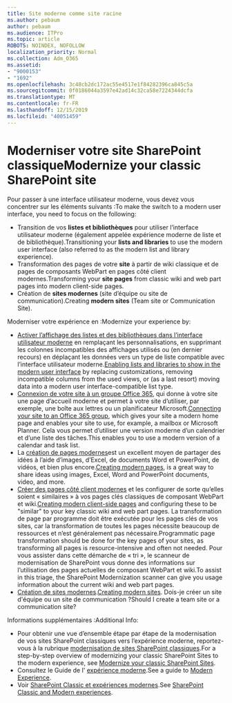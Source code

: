 ```yaml
---
title: Site moderne comme site racine
ms.author: pebaum
author: pebaum
ms.audience: ITPro
ms.topic: article
ROBOTS: NOINDEX, NOFOLLOW
localization_priority: Normal
ms.collection: Adm_O365
ms.assetid:
- "9000153"
- "1692"
ms.openlocfilehash: 3c48cb2dc172ac55e4517e1f84282396ca845c5a
ms.sourcegitcommit: 0f0186044a3597e42ad14c32ca58e7224344dcfa
ms.translationtype: MT
ms.contentlocale: fr-FR
ms.lasthandoff: 12/15/2019
ms.locfileid: "40051459"
---
```

# <a name="modernize-your-classic-sharepoint-site"></a><span data-ttu-id="1ed85-102">Moderniser votre site SharePoint classique</span><span class="sxs-lookup"><span data-stu-id="1ed85-102">Modernize your classic SharePoint site</span></span>

<span data-ttu-id="1ed85-103">Pour passer à une interface utilisateur moderne, vous devez vous concentrer sur les éléments suivants :</span><span class="sxs-lookup"><span data-stu-id="1ed85-103">To make the switch to a modern user interface, you need to focus on the following:</span></span>

- <span data-ttu-id="1ed85-104">Transition de vos **listes et bibliothèques** pour utiliser l’interface utilisateur moderne (également appelée expérience moderne de liste et de bibliothèque).</span><span class="sxs-lookup"><span data-stu-id="1ed85-104">Transitioning your **lists and libraries** to use the modern user interface (also referred to as the modern list and library experience).</span></span>
- <span data-ttu-id="1ed85-105">Transformation des pages de votre **site** à partir de wiki classique et de pages de composants WebPart en pages côté client modernes.</span><span class="sxs-lookup"><span data-stu-id="1ed85-105">Transforming your **site pages** from classic wiki and web part pages into modern client-side pages.</span></span>
- <span data-ttu-id="1ed85-106">Création de **sites modernes** (site d’équipe ou site de communication).</span><span class="sxs-lookup"><span data-stu-id="1ed85-106">Creating **modern sites** (Team site or Communication Site).</span></span>

<span data-ttu-id="1ed85-107">Moderniser votre expérience en :</span><span class="sxs-lookup"><span data-stu-id="1ed85-107">Modernize your experience by:</span></span>
- <span data-ttu-id="1ed85-108">[Activer l’affichage des listes et des bibliothèques dans l’interface utilisateur moderne](https://docs.microsoft.com/sharepoint/dev/transform/modernize-userinterface-lists-and-libraries) en remplaçant les personnalisations, en supprimant les colonnes incompatibles des affichages utilisés ou (en dernier recours) en déplaçant les données vers un type de liste compatible avec l’interface utilisateur moderne.</span><span class="sxs-lookup"><span data-stu-id="1ed85-108">[Enabling lists and libraries to show in the modern user interface](https://docs.microsoft.com/sharepoint/dev/transform/modernize-userinterface-lists-and-libraries) by replacing customizations, removing incompatible columns from the used views, or (as a last resort) moving data into a modern user interface-compatible list type.</span></span>
- <span data-ttu-id="1ed85-109">[Connexion de votre site à un groupe Office 365](https://docs.microsoft.com/sharepoint/dev/transform/modernize-connect-to-office365-group), qui donne à votre site une page d’accueil moderne et permet à votre site d’utiliser, par exemple, une boîte aux lettres ou un planificateur Microsoft.</span><span class="sxs-lookup"><span data-stu-id="1ed85-109">[Connecting your site to an Office 365 group](https://docs.microsoft.com/sharepoint/dev/transform/modernize-connect-to-office365-group), which gives your site a modern home page and enables your site to use, for example, a mailbox or Microsoft Planner.</span></span> <span data-ttu-id="1ed85-110">Cela vous permet d’utiliser une version moderne d’un calendrier et d’une liste des tâches.</span><span class="sxs-lookup"><span data-stu-id="1ed85-110">This enables you to use a modern version of a calendar and task list.</span></span>
- <span data-ttu-id="1ed85-111">La [création de pages modernes](https://support.office.com/article/create-and-use-modern-pages-on-a-sharepoint-site-b3d46deb-27a6-4b1e-87b8-df851e503dec)est un excellent moyen de partager des idées à l’aide d’images, d’Excel, de documents Word et PowerPoint, de vidéos, et bien plus encore.</span><span class="sxs-lookup"><span data-stu-id="1ed85-111">[Creating modern pages](https://support.office.com/article/create-and-use-modern-pages-on-a-sharepoint-site-b3d46deb-27a6-4b1e-87b8-df851e503dec), is a great way to share ideas using images, Excel, Word and PowerPoint documents, video, and more.</span></span>
- <span data-ttu-id="1ed85-112">[Créer des pages côté client modernes](https://docs.microsoft.com/sharepoint/dev/transform/modernize-userinterface-site-pages) et les configurer de sorte qu’elles soient « similaires » à vos pages clés classiques de composant WebPart et wiki.</span><span class="sxs-lookup"><span data-stu-id="1ed85-112">[Creating modern client-side pages](https://docs.microsoft.com/sharepoint/dev/transform/modernize-userinterface-site-pages) and configuring these to be "similar" to your key classic wiki and web part pages.</span></span> <span data-ttu-id="1ed85-113">La transformation de page par programme doit être exécutée pour les pages clés de vos sites, car la transformation de toutes les pages nécessite beaucoup de ressources et n’est généralement pas nécessaire.</span><span class="sxs-lookup"><span data-stu-id="1ed85-113">Programmatic page transformation should be done for the key pages of your sites, as transforming all pages is resource-intensive and often not needed.</span></span> <span data-ttu-id="1ed85-114">Pour vous assister dans cette démarche de « tri », le scanneur de modernisation de SharePoint vous donne des informations sur l’utilisation des pages actuelles de composant WebPart et wiki.</span><span class="sxs-lookup"><span data-stu-id="1ed85-114">To assist in this triage, the SharePoint Modernization scanner can give you usage information about the current wiki and web part pages.</span></span>
- <span data-ttu-id="1ed85-115">[Création de sites modernes](https://support.office.com/article/create-a-team-site-in-sharepoint-ef10c1e7-15f3-42a3-98aa-b5972711777d).</span><span class="sxs-lookup"><span data-stu-id="1ed85-115">[Creating modern sites](https://support.office.com/article/create-a-team-site-in-sharepoint-ef10c1e7-15f3-42a3-98aa-b5972711777d).</span></span> <span data-ttu-id="1ed85-116">Dois-je créer un site d'équipe ou un site de communication ?</span><span class="sxs-lookup"><span data-stu-id="1ed85-116">Should I create a team site or a communication site?</span></span>

<span data-ttu-id="1ed85-117">Informations supplémentaires :</span><span class="sxs-lookup"><span data-stu-id="1ed85-117">Additional Info:</span></span> 
- <span data-ttu-id="1ed85-118">Pour obtenir une vue d’ensemble étape par étape de la modernisation de vos sites SharePoint classiques vers l’expérience moderne, reportez-vous à la rubrique [modernisation de sites SharePoint classiques](https://docs.microsoft.com/sharepoint/dev/transform/modernize-classic-sites).</span><span class="sxs-lookup"><span data-stu-id="1ed85-118">For a step-by-step overview of modernizing your classic SharePoint Sites to the modern experience, see [Modernize your classic SharePoint Sites](https://docs.microsoft.com/sharepoint/dev/transform/modernize-classic-sites).</span></span>
- <span data-ttu-id="1ed85-119">Consultez le Guide de l' [expérience moderne](https://docs.microsoft.com/sharepoint/guide-to-sharepoint-modern-experience).</span><span class="sxs-lookup"><span data-stu-id="1ed85-119">See a guide to [Modern Experience](https://docs.microsoft.com/sharepoint/guide-to-sharepoint-modern-experience).</span></span>
- <span data-ttu-id="1ed85-120">Voir [SharePoint Classic et expériences modernes](https://support.office.com/article/sharepoint-classic-and-modern-experiences-5725c103-505d-4a6e-9350-300d3ec7d73f).</span><span class="sxs-lookup"><span data-stu-id="1ed85-120">See [SharePoint Classic and Modern experiences](https://support.office.com/article/sharepoint-classic-and-modern-experiences-5725c103-505d-4a6e-9350-300d3ec7d73f).</span></span> 




